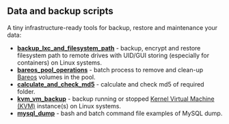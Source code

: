 Data and backup scripts
-----------------------

A tiny infrastructure-ready tools for backup, restore and maintenance your data:

- [**backup_lxc_and_filesystem_path**](backup_lxc_and_filesystem_path/README.md) - backup, encrypt and restore 
filesystem path to remote drives with UID/GUI storing (especially for containers) on Linux systems.
- [**bareos_pool_operations**](bareos_pool_operations/README.md) - batch process to remove and clean-up
[Bareos](https://www.bareos.com/) volumes in the pool.
- [**calculate_and_check_md5**](calculate_and_check_md5) - calculate and check md5 of required folder.
- [**kvm_vm_backup**](kvm_vm_backup/README.md) - backup running or stopped
[Kernel Virtual Machine (KVM)](https://www.linux-kvm.org/page/Main_Page) instance(s) on Linux systems.
- [**mysql_dump**](mysql_dump/README.md) - bash and batch command file examples of MySQL dump.
